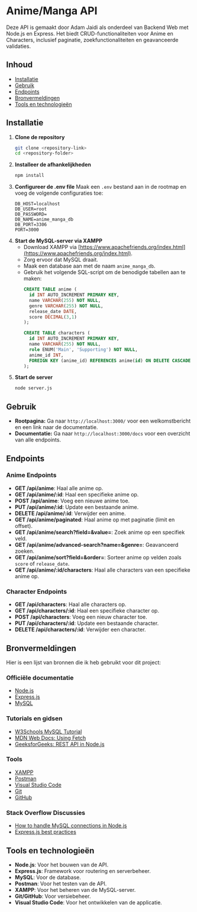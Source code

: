 # Anime/Manga API

Deze API is gemaakt door Adam Jaidi als onderdeel van Backend Web met Node.js en Express. Het biedt CRUD-functionaliteiten voor Anime en Characters, inclusief paginatie, zoekfunctionaliteiten en geavanceerde validaties.

## Inhoud
- [Installatie](#installatie)
- [Gebruik](#gebruik)
- [Endpoints](#endpoints)
- [Bronvermeldingen](#bronvermeldingen)
- [Tools en technologieën](#tools-en-technologieën)


## Installatie
1. **Clone de repository**
   ```bash
   git clone <repository-link>
   cd <repository-folder>
   ```
2. **Installeer de afhankelijkheden**
   ```bash
   npm install
   ```
3. **Configureer de .env file**
   Maak een `.env` bestand aan in de rootmap en voeg de volgende configuraties toe:
   ```env
   DB_HOST=localhost
   DB_USER=root
   DB_PASSWORD=
   DB_NAME=anime_manga_db
   DB_PORT=3306
   PORT=3000
   ```
4. **Start de MySQL-server via XAMPP**
   - Download XAMPP via [https://www.apachefriends.org/index.html](https://www.apachefriends.org/index.html).
   - Zorg ervoor dat MySQL draait.
   - Maak een database aan met de naam `anime_manga_db`.
   - Gebruik het volgende SQL-script om de benodigde tabellen aan te maken:
     ```sql
     CREATE TABLE anime (
       id INT AUTO_INCREMENT PRIMARY KEY,
       name VARCHAR(255) NOT NULL,
       genre VARCHAR(255) NOT NULL,
       release_date DATE,
       score DECIMAL(3,1)
     );

     CREATE TABLE characters (
       id INT AUTO_INCREMENT PRIMARY KEY,
       name VARCHAR(255) NOT NULL,
       role ENUM('Main', 'Supporting') NOT NULL,
       anime_id INT,
       FOREIGN KEY (anime_id) REFERENCES anime(id) ON DELETE CASCADE
     );
     ```
5. **Start de server**
   ```bash
   node server.js
   ```


## Gebruik
- **Rootpagina:** Ga naar `http://localhost:3000/` voor een welkomstbericht en een link naar de documentatie.
- **Documentatie:** Ga naar `http://localhost:3000/docs` voor een overzicht van alle endpoints.


## Endpoints
### Anime Endpoints
- **GET /api/anime**: Haal alle anime op.
- **GET /api/anime/:id**: Haal een specifieke anime op.
- **POST /api/anime**: Voeg een nieuwe anime toe.
- **PUT /api/anime/:id**: Update een bestaande anime.
- **DELETE /api/anime/:id**: Verwijder een anime.
- **GET /api/anime/paginated**: Haal anime op met paginatie (limit en offset).
- **GET /api/anime/search?field=&value=**: Zoek anime op een specifiek veld.
- **GET /api/anime/advanced-search?name=&genre=**: Geavanceerd zoeken.
- **GET /api/anime/sort?field=&order=**: Sorteer anime op velden zoals `score` of `release_date`.
- **GET /api/anime/:id/characters**: Haal alle characters van een specifieke anime op.

### Character Endpoints
- **GET /api/characters**: Haal alle characters op.
- **GET /api/characters/:id**: Haal een specifieke character op.
- **POST /api/characters**: Voeg een nieuw character toe.
- **PUT /api/characters/:id**: Update een bestaande character.
- **DELETE /api/characters/:id**: Verwijder een character.


## Bronvermeldingen
Hier is een lijst van bronnen die ik heb gebruikt voor dit project:

### Officiële documentatie
- [Node.js](https://nodejs.org/en/docs/)
- [Express.js](https://expressjs.com/)
- [MySQL](https://dev.mysql.com/doc/)

### Tutorials en gidsen
- [W3Schools MySQL Tutorial](https://www.w3schools.com/sql/)
- [MDN Web Docs: Using Fetch](https://developer.mozilla.org/en-US/docs/Web/API/Fetch_API/Using_Fetch)
- [GeeksforGeeks: REST API in Node.js](https://www.geeksforgeeks.org/rest-api-in-node-js/)

### Tools
- [XAMPP](https://www.apachefriends.org/index.html)
- [Postman](https://www.postman.com/)
- [Visual Studio Code](https://code.visualstudio.com/)
- [Git](https://git-scm.com/)
- [GitHub](https://github.com/)

### Stack Overflow Discussies
- [How to handle MySQL connections in Node.js](https://stackoverflow.com/questions/50093144/mysql-8-0-client-does-not-support-authentication-protocol-requested-by-server)
- [Express.js best practices](https://stackoverflow.com/questions/23114374/what-is-the-best-way-to-structure-an-express-js-application)


## Tools en technologieën
- **Node.js**: Voor het bouwen van de API.
- **Express.js**: Framework voor routering en serverbeheer.
- **MySQL**: Voor de database.
- **Postman**: Voor het testen van de API.
- **XAMPP**: Voor het beheren van de MySQL-server.
- **Git/GitHub**: Voor versiebeheer.
- **Visual Studio Code**: Voor het ontwikkelen van de applicatie.